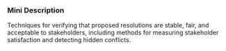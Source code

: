 ### Mini Description

Techniques for verifying that proposed resolutions are stable, fair, and acceptable to stakeholders, including methods for measuring stakeholder satisfaction and detecting hidden conflicts.
